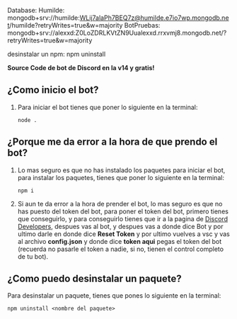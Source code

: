 Database:
Humilde: mongodb+srv://humilde:WLij7alaPh7BEQ7z@humilde.e7io7wp.mongodb.net/humilde?retryWrites=true&w=majority
BotPruebas: mongodb+srv://alexxd:Z0LoZDRLKVtZN9Uualexxd.rrxvmj8.mongodb.net/?retryWrites=true&w=majority

desinstalar un npm: npm uninstall <nombre de tu paquete>

**Source Code de bot de Discord en la v14 y gratis!**

## ¿Como inicio el bot?

1. Para iniciar el bot tienes que poner lo siguiente en la terminal:

   ```node .```

## ¿Porque me da error a la hora de que prendo el bot?

1. Lo mas seguro es que no has instalado los paquetes para iniciar el bot, para instalar los paquetes, tienes que poner lo siguiente en la terminal: 

   ```npm i```

2. Si aun te da error a la hora de prender el bot, lo mas seguro es que no has puesto del token del bot, para poner el token del bot, primero tienes que conseguirlo, y para conseguirlo tienes que ir a la pagina de [Discord Developers](https://discord.com/developers/applications), despues vas al bot, y despues vas a donde dice Bot y por ultimo darle en donde dice **Reset Token** y por ultimo vuelves a vsc y vas al archivo **config.json** y donde dice **token aqui** pegas el token del bot (recuerda no pasarle el token a nadie, si no, tienen el control completo de tu bot).

## ¿Como puedo desinstalar un paquete?

Para desinstalar un paquete, tienes que pones lo siguiente en la terminal: 

   ```npm uninstall <nombre del paquete>```
